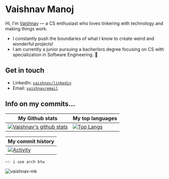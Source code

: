 # Vaishnav Manoj
Hi, I'm [Vaishnav](https://vaishnav.tech) — a CS enthusiast who loves tinkering with technology and making things work. 
* I constantly push the boundaries of what I know to create weird and wonderful projects!
* I am currently a junior pursuing a bacherlors degree focusing on CS with specialization in Software Engineering. 🚀


## Get in touch
- LinkedIn: [`vaishnav/linkedin`](https://vaishnav.tech/linkedin)
- Email: [`vaishnav/email`](https://vaishnav.tech/email)


## Info on my commits...

| My Github stats | My top languages |
|---|---|
| [![Vaishnav's github stats](https://github-readme-stats.vercel.app/api?username=vaishnav-mk&show_icons=true&theme=dark)](https://github.com/vaishnav-mk) | [![Top Langs](https://github-readme-stats.vercel.app/api/top-langs/?username=vaishnav-mk&layout=compact&theme=dark)](https://github.com/vaishnav-mk) | 

| My commit history |
|---|
|[![Activity](https://activity-graph.herokuapp.com/graph?username=vaishnav-mk&theme=github)](https://github.com/vaishnav-mk) |


`~✨ i use arch btw`
<p align="left"><img src="https://komarev.com/ghpvc/?username=vaishnav-mk&color=grey" alt="vaishnav-mk"/></p>
